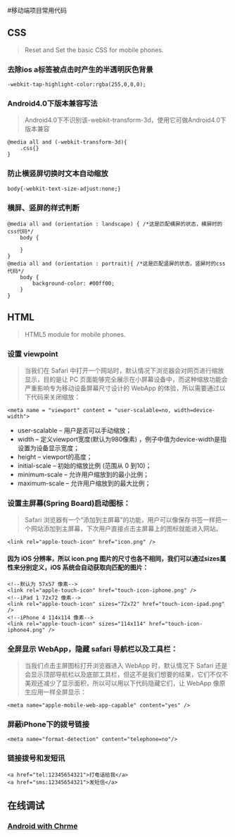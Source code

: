 #移动端项目常用代码


## CSS 
> Reset and Set the basic CSS for mobile phones.

### 去除ios a标签被点击时产生的半透明灰色背景 

	-webkit-tap-highlight-color:rgba(255,0,0,0);
	
### Android4.0下版本兼容写法
> Android4.0下不识别该-webkit-transform-3d，使用它可做Android4.0下版本兼容

	@media all and (-webkit-transform-3d){
		.css{}
	}

### 防止横竖屏切换时文本自动缩放

	body{-webkit-text-size-adjust:none;}


### 横屏、竖屏的样式判断

	@media all and (orientation : landscape) { /*这是匹配横屏的状态，横屏时的css代码*/
		body { 
		 
		} 
	} 
	@media all and (orientation : portrait){ /*这是匹配竖屏的状态，竖屏时的css代码*/
		body { 
			background-color: #00ff00; 
		} 
	} 

## HTML

> HTML5 module for mobile phones.

### 设置 viewpoint
> 当我们在 Safari 中打开一个网站时，默认情况下浏览器会对网页进行缩放显示，目的是让 PC 页面能够完全展示在小屏幕设备中，而这种缩放功能会严重影响专为移动设备屏幕尺寸设计的 WebApp 的体验，所以需要通过以下代码来关闭缩放：	
	

	<meta name = "viewport" content = "user-scalable=no, width=device-width">

* user-scalable – 用户是否可以手动缩放；
* width – 定义viewport宽度(默认为980像素) ，例子中值为device-width是指设置为设备显示宽度；
* height – viewport的高度；
* initial-scale – 初始的缩放比例 (范围从 0 到10)；
* minimum-scale – 允许用户缩放到的最小比例；
* maximum-scale – 允许用户缩放到的最大比例；

### 设置主屏幕(Spring Board)启动图标：
> Safari 浏览器有一个“添加到主屏幕”的功能，用户可以像保存书签一样把一个网站添加到主屏幕，下次用户直接点击主屏幕上的图标就能进入网站。
	
	<link rel="apple-touch-icon" href="icon.png" />

#### 因为 iOS 分辨率，所以 icon.png 图片的尺寸也各不相同，我们可以通过sizes属性来分别定义，iOS 系统会自动获取向匹配的图片：
	
	<!--默认为 57x57 像素-->
	<link rel="apple-touch-icon" href="touch-icon-iphone.png" />
	<!--iPad 1 72x72 像素-->
	<link rel="apple-touch-icon" sizes="72x72" href="touch-icon-ipad.png" />
	<!--iPhone 4 114x114 像素-->
	<link rel="apple-touch-icon" sizes="114x114" href="touch-icon-iphone4.png" />
		
### 全屏显示 WebApp，隐藏 safari 导航栏以及工具栏：
> 当我们点击主屏图标打开浏览器进入 WebApp 时，默认情况下 Safari 还是会显示顶部导航栏以及底部工具栏，但这不是我们想要的结果，它们不仅不美观还减少了显示面积，所以可以用以下代码隐藏它们，让 WebApp 像原生应用一样全屏显示：

	<meta name="apple-mobile-web-app-capable" content="yes" />
	
### 屏蔽iPhone下的拨号链接
	
	<meta name="format-detection" content="telephone=no"/>
	
### 链接拨号和发短讯

	<a href="tel:12345654321">打电话给我</a>
	<a href="sms:12345654321">发短信</a>

## 在线调试

### [Android with Chrme](https://developer.chrome.com/devtools/docs/remote-debugging)

